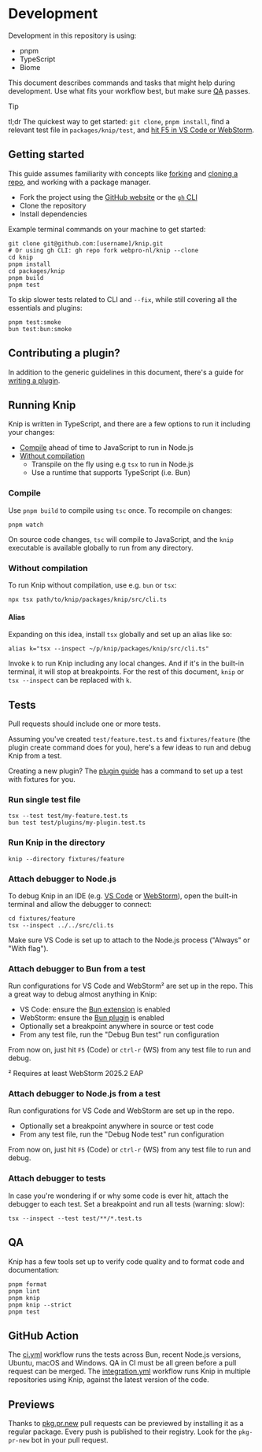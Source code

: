 # Development

Development in this repository is using:

- pnpm
- TypeScript
- Biome

This document describes commands and tasks that might help during development.
Use what fits your workflow best, but make sure [QA][1] passes.

> [!TIP]
>
> tl;dr The quickest way to get started: `git clone`, `pnpm install`, find a
> relevant test file in `packages/knip/test`, and [hit F5 in VS Code or
> WebStorm][2].

## Getting started

This guide assumes familiarity with concepts like [forking][3] and [cloning a
repo][4], and working with a package manager.

- Fork the project using the [GitHub website][5] or the [`gh` CLI][6]
- Clone the repository
- Install dependencies

Example terminal commands on your machine to get started:

```shell
git clone git@github.com:[username]/knip.git
# Or using gh CLI: gh repo fork webpro-nl/knip --clone
cd knip
pnpm install
cd packages/knip
pnpm build
pnpm test
```

To skip slower tests related to CLI and `--fix`, while still covering all the
essentials and plugins:

```shell
pnpm test:smoke
bun test:bun:smoke
```

## Contributing a plugin?

In addition to the generic guidelines in this document, there's a guide for
[writing a plugin][7].

## Running Knip

Knip is written in TypeScript, and there are a few options to run it including
your changes:

- [Compile][8] ahead of time to JavaScript to run in Node.js
- [Without compilation][9]
  - Transpile on the fly using e.g `tsx` to run in Node.js
  - Use a runtime that supports TypeScript (i.e. Bun)

### Compile

Use `pnpm build` to compile using `tsc` once. To recompile on changes:

```shell
pnpm watch
```

On source code changes, `tsc` will compile to JavaScript, and the `knip`
executable is available globally to run from any directory.

### Without compilation

To run Knip without compilation, use e.g. `bun` or `tsx`:

```shell
npx tsx path/to/knip/packages/knip/src/cli.ts
```

#### Alias

Expanding on this idea, install `tsx` globally and set up an alias like so:

```shell
alias k="tsx --inspect ~/p/knip/packages/knip/src/cli.ts"
```

Invoke `k` to run Knip including any local changes. And if it's in the built-in
terminal, it will stop at breakpoints. For the rest of this document, `knip` or
`tsx --inspect` can be replaced with `k`.

## Tests

Pull requests should include one or more tests.

Assuming you've created `test/feature.test.ts` and `fixtures/feature` (the
plugin create command does for you), here's a few ideas to run and debug Knip
from a test.

Creating a new plugin? The [plugin guide][10] has a command to set up a test
with fixtures for you.

### Run single test file

```shell
tsx --test test/my-feature.test.ts
bun test test/plugins/my-plugin.test.ts
```

### Run Knip in the directory

```shell
knip --directory fixtures/feature
```

### Attach debugger to Node.js

To debug Knip in an IDE (e.g. [VS Code][11] or [WebStorm][12]), open the
built-in terminal and allow the debugger to connect:

```shell
cd fixtures/feature
tsx --inspect ../../src/cli.ts
```

Make sure VS Code is set up to attach to the Node.js process ("Always" or "With
flag").

### Attach debugger to Bun from a test

Run configurations for VS Code and WebStorm² are set up in the repo. This a
great way to debug almost anything in Knip:

- VS Code: ensure the [Bun extension][13] is enabled
- WebStorm: ensure the [Bun plugin][14] is enabled
- Optionally set a breakpoint anywhere in source or test code
- From any test file, run the "Debug Bun test" run configuration

From now on, just hit `F5` (Code) or `ctrl-r` (WS) from any test file to run and
debug.

² Requires at least WebStorm 2025.2 EAP

### Attach debugger to Node.js from a test

Run configurations for VS Code and WebStorm are set up in the repo.

- Optionally set a breakpoint anywhere in source or test code
- From any test file, run the "Debug Node test" run configuration

From now on, just hit `F5` (Code) or `ctrl-r` (WS) from any test file to run and
debug.

### Attach debugger to tests

In case you're wondering if or why some code is ever hit, attach the debugger to
each test. Set a breakpoint and run all tests (warning: slow):

```shell
tsx --inspect --test test/**/*.test.ts
```

## QA

Knip has a few tools set up to verify code quality and to format code and
documentation:

```shell
pnpm format
pnpm lint
pnpm knip
pnpm knip --strict
pnpm test
```

## GitHub Action

The [ci.yml][15] workflow runs the tests across Bun, recent Node.js versions,
Ubuntu, macOS and Windows. QA in CI must be all green before a pull request can
be merged. The [integration.yml][16] workflow runs Knip in multiple repositories
using Knip, against the latest version of the code.

## Previews

Thanks to [pkg.pr.new][17] pull requests can be previewed by installing it as a
regular package. Every push is published to their registry. Look for the
`pkg-pr-new` bot in your pull request.

[1]: #qa
[2]: #attach-debugger-to-bun-from-a-test
[3]: https://docs.github.com/get-started/quickstart/fork-a-repo
[4]:
  https://docs.github.com/en/repositories/creating-and-managing-repositories/cloning-a-repository
[5]: https://github.com/webpro-nl/knip
[6]: https://cli.github.com/
[7]: https://knip.dev/guides/writing-a-plugin/
[8]: #compile
[9]: #without-compilation
[10]: https://knip.dev/guides/writing-a-plugin#create-a-new-plugin
[11]: https://code.visualstudio.com/docs/nodejs/nodejs-debugging
[12]: https://www.jetbrains.com/help/webstorm/running-and-debugging-node-js.html
[13]: https://marketplace.visualstudio.com/items?itemName=oven.bun-vscode
[14]: https://www.jetbrains.com/help/webstorm/bun.html#bun_before_you_start
[15]: https://github.com/webpro-nl/knip/actions/workflows/ci.yml
[16]: https://github.com/webpro-nl/knip/actions/workflows/integration.yml
[17]: https://pkg.pr.new
